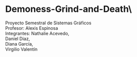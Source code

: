 # Demoness-Grind-and-Death\
Proyecto Semestral de Sistemas Gráficos\
Profesor: Alexis Espinosa\
Integrantes: Nathalie Acevedo,\
             Daniel Diaz,\
             Diana García,\
             Virgilio Valentín
